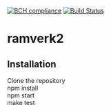 [![BCH compliance](https://bettercodehub.com/edge/badge/Paikz/ramverk2?branch=master)](https://bettercodehub.com/)
[![Build Status](https://travis-ci.org/Paikz/ramverk2.svg?branch=master)](https://travis-ci.org/Paikz/ramverk2)

# ramverk2

## Installation

Clone the repository  
npm install  
npm start  
make test  

